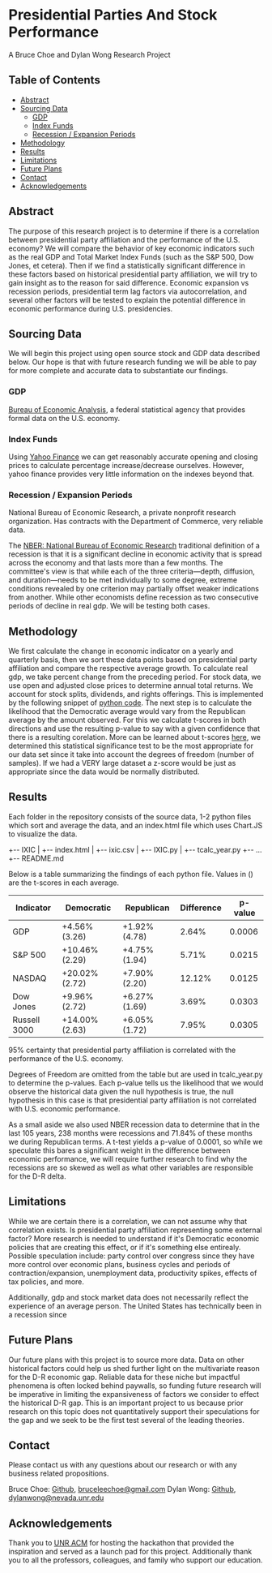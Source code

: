 # Presidential Parties And Stock Performance

A Bruce Choe and Dylan Wong Research Project

## Table of Contents

* [Abstract](#abstract)
* [Sourcing Data](#sourcing-data)
  * [GDP](#gdp)
  * [Index Funds](#index-funds)
  * [Recession / Expansion Periods](#recession-/-expansion-periods)
* [Methodology](#methodology)
* [Results](#results)
* [Limitations](#limitations)
* [Future Plans](#future-plans)
* [Contact](#contact)
* [Acknowledgements](#acknowledgements)

<!-- ABOUT THE PROJECT -->
## Abstract
The purpose of this research project is to determine if there is a correlation between presidential party affiliation and the performance of the U.S. economy? We will compare the behavior of key economic indicators such as the real GDP and Total Market Index Funds (such as the S&P 500, Dow Jones, et cetera). Then if we find a statistically significant difference in these factors based on historical presidential party affiliation, we will try to gain insight as to the reason for said difference. Economic expansion vs recession periods, presidential term lag factors via autocorrelation, and several other factors will be tested to explain the potential difference in economic performance during U.S. presidencies.

<!-- SOURCING DATA -->
## Sourcing Data

We will begin this project using open source stock and GDP data described below. Our hope is that with future research funding we will be able to pay for more complete and accurate data to substantiate our findings.

### GDP

[Bureau of Economic Analysis](https://apps.bea.gov/iTable/index_nipa.cfm), a federal statistical agency that provides formal data on the U.S. economy.

### Index Funds

Using [Yahoo Finance](https://finance.yahoo.com) we can get reasonably accurate opening and closing prices to calculate percentage increase/decrease ourselves. However, yahoo finance provides very little information on the indexes beyond that.

### Recession / Expansion Periods
National Bureau of Economic Research, a private nonprofit research organization. Has contracts with the Department of Commerce, very reliable data. 

The [NBER: National Bureau of Economic Research](https://www.nber.org/research/data/us-business-cycle-expansions-and-contractions) traditional definition of a recession is that it is a significant decline in economic activity that is spread across the economy and that lasts more than a few months. The committee's view is that while each of the three criteria—depth, diffusion, and duration—needs to be met individually to some degree, extreme conditions revealed by one criterion may partially offset weaker indications from another. While other economists define recession as two consecutive periods of decline in real gdp. We will be testing both cases.

<!-- METHODOLOGY -->
## Methodology

We first calculate the change in economic indicator on a yearly and quarterly basis, then we sort these data points based on presidential party affiliation and compare the respective average growth. To calculate real gdp, we take percent change from the preceding period. For stock data, we use open and adjusted close prices to determine annual total returns. We account for stock splits, dividends, and rights offerings. This is implemented by the following snippet of [python code](https://github.com/Wong-Innovations/PresidentialPartiesAndStockPerformance/blob/aff5aa3d0661e8f8dfda7234b4a89d7ffe239407/IXIC/IXIC.py#L119-L130). The next step is to calculate the likelihood that the Democratic average would vary from the Republican average by the amount observed. For this we calculate t-scores in both directions and use the resulting p-value to say with a given confidence that there is a resulting corelation. More can be learned about t-scores [here](https://www.statisticshowto.com/probability-and-statistics/t-distribution/t-score-formula/), we determined this statistical significance test to be the most appropriate for our data set since it take into account the degrees of freedom (number of samples). If we had a VERY large dataset a z-score would be just as appropriate since the data would be normally distributed.

<!-- RESULTS -->
## Results

Each folder in the repository consists of the source data, 1-2 python files which sort and average the data, and an index.html file which uses Chart.JS to visualize the data.

+-- IXIC
|   +-- index.html
|   +-- ixic.csv
|   +-- IXIC.py
|   +-- tcalc_year.py
+-- ...
+-- README.md

Below is a table summarizing the findings of each python file. Values in () are the t-scores in each average.

| Indicator    | Democratic     | Republican    | Difference | p-value |
|--------------|----------------|---------------|------------|---------|
| GDP          | +4.56% (3.26)  | +1.92% (4.78) | 2.64%      | 0.0006  |
| S&P 500      | +10.46% (2.29) | +4.75% (1.94) | 5.71%      | 0.0215  |
| NASDAQ       | +20.02% (2.72) | +7.90% (2.20) | 12.12%     | 0.0125  |
| Dow Jones    | +9.96% (2.72)  | +6.27% (1.69) | 3.69%      | 0.0303  |
| Russell 3000 | +14.00% (2.63) | +6.05% (1.72) | 7.95%      | 0.0305  |

95% certainty that presidential party affiliation is correlated with the performance of the U.S. economy.

Degrees of Freedom are omitted from the table but are used in tcalc_year.py to determine the p-values. Each p-value tells us the likelihood that we would observe the historical data given the null hypothesis is true, the null hypothesis in this case is that presidential party affiliation is not correlated with U.S. economic performance.

As a small aside we also used NBER recession data to determine that in the last 105 years, 238 months were recessions and 71.84% of these months we during Republican terms. A t-test yields a p-value of 0.0001, so while we speculate this bares a significant weight in the difference between economic performance, we will require further research to find why the recessions are so skewed as well as what other variables are responsible for the D-R delta.

<!-- LIMITATIONS -->
## Limitations

While we are certain there is a correlation, we can not assume why that correlation exists. Is presidential party affiliation representing some external factor?
More research is needed to understand if it's Democratic economic policies that are creating this effect, or if it's something else entirealy. 
Possible speculation include: party control over congress since they have more control over economic plans, business cycles and periods of contraction/expansion, unemployment data, productivity spikes, effects of tax policies, and more. 

Additionally, gdp and stock market data does not necessarily reflect the experience of an average person. The United States has technically been in a recession since 

<!-- FUTURE PLANS -->
## Future Plans

Our future plans with this project is to source more data. Data on other historical factors could help us shed further light on the multivariate reason for the D-R economic gap. Reliable data for these niche but impactful phenomena is often locked behind paywalls, so funding future research will be imperative in limiting the expansiveness of factors we consider to effect the historical D-R gap. This is an important project to us because prior research on this topic does not quantitatively support their speculations for the gap and we seek to be the first test several of the leading theories.

<!-- CONTACT -->
## Contact

Please contact us with any questions about our research or with any business related propositions.

Bruce Choe: [Github](https://github.com/BruceChoe), [bruceleechoe@gmail.com](bruceleechoe@gmail.com)
Dylan Wong: [Github](https://github.com/Wong-Innovations), [dylanwong@nevada.unr.edu](dylanwong@nevada.unr.edu)

<!-- ACKNOWLEDGEMENTS -->
## Acknowledgements

Thank you to [UNR ACM](https://acm.cse.unr.edu/) for hosting the hackathon that provided the inspiration and served as a launch pad for this project.
Additionally thank you to all the professors, colleagues, and family who support our education.